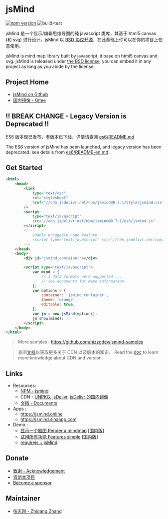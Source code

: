 # jsMind

[![npm version](https://badge.fury.io/js/jsmind.svg)](https://www.npmjs.com/package/jsmind)
![build-test](https://github.com/hizzgdev/jsmind/actions/workflows/node.js.yml/badge.svg)

jsMind 是一个显示/编辑思维导图的纯 javascript 类库，其基于 html5 canvas (和 svg) 进行设计。jsMind 以 [BSD 协议开源](LICENSE)，在此基础上你可以在你的项目上任意使用。

jsMind is mind map library built by javascript, it base on html5 canvas and svg. jsMind is released under [the BSD license](LICENSE), you can embed it in any project as long as you abide by the license.

## Project Home

-   [jsMind on Github](https://github.com/hizzgdev/jsmind)
-   [国内镜像 - Gitee](https://gitee.com/hizzgdev/jsmind)

## !! BREAK CHANGE - Legacy Version is Deprecated !!

ES6 版本现已发布，老版本已下线，详情请查阅 [es6/README.md](es6/README.md)

The ES6 version of jsMind has been launched, and legacy version has been deprecated. see details from [es6/README-en.md](es6/README-en.md)

## Get Started

```html
<html>
    <head>
        <link
            type="text/css"
            rel="stylesheet"
            href="//cdn.jsdelivr.net/npm/jsmind@0.7.1/style/jsmind.css"
        />
        <script
            type="text/javascript"
            src="//cdn.jsdelivr.net/npm/jsmind@0.7.1/es6/jsmind.js"
        ></script>
        <!--
            enable draggable node feature
            <script type="text/javascript" src="//cdn.jsdelivr.net/npm/jsmind@0.7.1/es6/jsmind.draggable-node.js"></script>
        -->
    </head>
    <body>
        <div id="jsmind_container"></div>

        <script type="text/javascript">
            var mind = {
                // 3 data formats were supported ...
                // see documents for more information
            };
            var options = {
                container: 'jsmind_container',
                theme: 'orange',
                editable: true,
            };
            var jm = new jsMind(options);
            jm.show(mind);
        </script>
    </body>
</html>
```

> More samples : https://github.com/hizzgdev/jsmind-samples

> 查阅[文档](docs/zh/1.usage.md)以获取更多关于 CDN 以及版本的知识。 Read the [doc](docs/en/1.usage.md) to learn more knowledge about CDN and version.

## Links

-   Resources:
    -   [NPM - jsmind](https://www.npmjs.com/package/jsmind)
    -   CDN - [UNPKG](https://unpkg.com/browse/jsmind/), [jsDelivr](https://www.jsdelivr.com/package/npm/jsmind/), [jsDelivr 的国内镜像](https://jsd.onmicrosoft.cn/npm/jsmind/)
    -   [文档 - Documents](https://hizzgdev.github.io/jsmind/docs)
-   Apps :
    -   <https://jsmind.online>
    -   <https://jsmind.sinaapp.com>
-   Demo :
    -   [显示一个脑图 Render a mindmap](https://hizzgdev.github.io/jsmind/example/1_basic.html) [[国内版](https://hizzgdev.github.io/jsmind/example/1_basic_cn.html)]
    -   [试用所有功能 Features simple](https://hizzgdev.github.io/jsmind/example/2_features.html) [[国内版](https://hizzgdev.github.io/jsmind/example/2_features_cn.html)]
    -   [requirejs + jsMind](https://hizzgdev.github.io/jsmind/example/3_requirejs.html)

## Donate

-   [致谢 - Acknowledgement](https://hizzgdev.github.io/acknowledgement.html)
-   [资助本项目](https://hizzgdev.github.io/sponsor.html)
-   [Become a sponsor](https://github.com/sponsors/hizzgdev)

## Maintainer

-   [张志刚 - Zhigang Zhang](https://hizzgdev.github.io)
